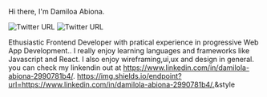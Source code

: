  Hi there, I'm Damiloa Abiona.
 
   ![Twitter URL](https://img.shields.io/twitter/url?color=k&label=LINKEDIN&logo=LINKEDIN&style=for-the-badge&url=https%3A%2F%2Fwww.linkedin.com%2Fin%2Fdamilola-abiona-2990781b4%2F)
  ![Twitter URL](https://img.shields.io/twitter/url?color=gr&logo=twitter&style=for-the-badge&url=https%3A%2F%2Ftwitter.com%2FDamilolaAbiona8)
 



 Ethusiastic Frontend Developer with pratical experience in progressive Web App Development.. I really enjoy learning languages and frameworks like Javascript  and React. I also enjoy wireframing,ui,ux and design in general. you can check my linkendin out at https://www.linkedin.com/in/damilola-abiona-2990781b4/.
 https://img.shields.io/endpoint?url=<https://www.linkedin.com/in/damilola-abiona-2990781b4/.>&style<STYLE>
 [![Anurag's GitHub stats](https://github-readme-stats.vercel.app/api?username=DamilolaAbiona)](https://github.com/DamilolaAbiona/github-readme-stats)
 ![Anurag's GitHub stats](https://github-readme-stats.vercel.app/api?username=DamilolaAbionaa&show_icons=true&theme=radical)

